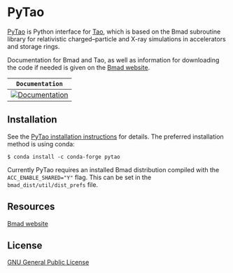 


# PyTao

[PyTao]((https://bmad-sim.github.io/pytao/index.html)) is Python interface for [Tao](https://www.classe.cornell.edu/bmad/tao.html), which is based on the Bmad subroutine library for relativistic charged–particle and X-ray simulations in accelerators and storage rings.

Documentation for Bmad and Tao, as well as information for downloading the code if needed is given on the [Bmad website](https://www.classe.cornell.edu/bmad).


**`Documentation`** |
------------------- |
[![Documentation](https://img.shields.io/badge/api-reference-blue.svg)](https://bmad-sim.github.io/pytao/dev_docs/api/index.html)  |




## Installation

See the [PyTao installation instructions](https://bmad-sim.github.io/pytao/user_docs/index.html) for details. The preferred installation method is using conda:

```
$ conda install -c conda-forge pytao
```

Currently PyTao requires an installed Bmad distribution compiled with the `ACC_ENABLE_SHARED="Y"` flag. This can be set in the `bmad_dist/util/dist_prefs` file. 

## Resources

[Bmad website](https://www.classe.cornell.edu/bmad)





## License

[GNU General Public License](LICENSE)
